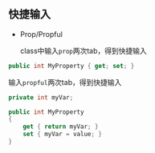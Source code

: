 ## 快捷输入

* Prop/Propful

  class中输入```prop```两次tab，得到快捷输入

```c#
public int MyProperty { get; set; }
```
  输入```propful```两次tab，得到快捷输入

```c#
private int myVar;

public int MyProperty
{
    get { return myVar; }
    set { myVar = value; }
}
```
